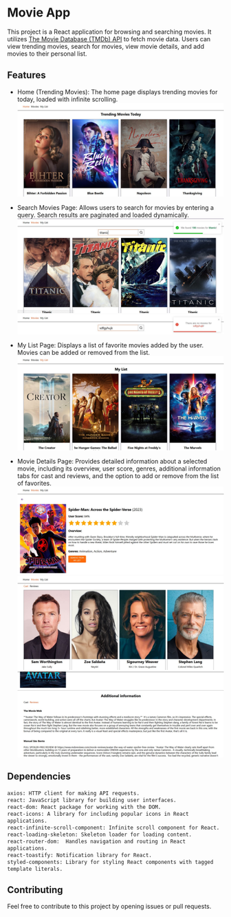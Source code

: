 # Movie App

This project is a React application for browsing and searching movies. It
utilizes [The Movie Database (TMDb) API](https://developer.themoviedb.org/docs)
to fetch movie data. Users can view trending movies, search for movies, view
movie details, and add movies to their personal list.

## Features

- Home (Trending Movies): The home page displays trending movies for today,
  loaded with infinite scrolling. ![Home Page](./src/assets/trending.jpg)

- Search Movies Page: Allows users to search for movies by entering a query.
  Search results are paginated and loaded dynamically.
  ![Search Page](./src/assets/search.jpg) ![Search Page](./src/assets/error.jpg)

- My List Page: Displays a list of favorite movies added by the user. Movies can
  be added or removed from the list. ![My List Page](./src/assets/myList.jpg)

- Movie Details Page: Provides detailed information about a selected movie,
  including its overview, user score, genres, additional information tabs for
  cast and reviews, and the option to add or remove from the list of favorites.
  ![Movie](./src/assets/movie.jpg) ![Cast](./src/assets/cast.jpg)
  ![Reviews](./src/assets/reviews.jpg)

## Dependencies

    axios: HTTP client for making API requests.
    react: JavaScript library for building user interfaces.
    react-dom: React package for working with the DOM.
    react-icons: A library for including popular icons in React applications.
    react-infinite-scroll-component: Infinite scroll component for React.
    react-loading-skeleton: Skeleton loader for loading content.
    react-router-dom:  Handles navigation and routing in React applications.
    react-toastify: Notification library for React.
    styled-components: Library for styling React components with tagged template literals.

## Contributing

Feel free to contribute to this project by opening issues or pull requests.
